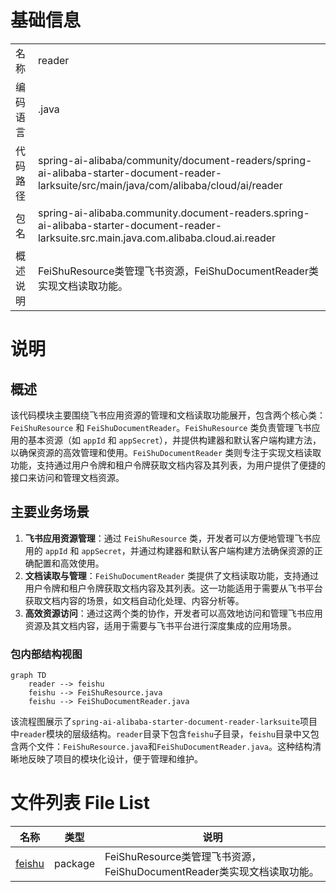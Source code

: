 # 基础信息

|      |      |
|------|------|
| 名称 | reader |
| 编码语言 | .java |
| 代码路径 | spring-ai-alibaba/community/document-readers/spring-ai-alibaba-starter-document-reader-larksuite/src/main/java/com/alibaba/cloud/ai/reader |
| 包名 | spring-ai-alibaba.community.document-readers.spring-ai-alibaba-starter-document-reader-larksuite.src.main.java.com.alibaba.cloud.ai.reader |
| 概述说明 | FeiShuResource类管理飞书资源，FeiShuDocumentReader类实现文档读取功能。 |

# 说明

## 概述
该代码模块主要围绕飞书应用资源的管理和文档读取功能展开，包含两个核心类：`FeiShuResource` 和 `FeiShuDocumentReader`。`FeiShuResource` 类负责管理飞书应用的基本资源（如 `appId` 和 `appSecret`），并提供构建器和默认客户端构建方法，以确保资源的高效管理和使用。`FeiShuDocumentReader` 类则专注于实现文档读取功能，支持通过用户令牌和租户令牌获取文档内容及其列表，为用户提供了便捷的接口来访问和管理文档资源。

## 主要业务场景
1. **飞书应用资源管理**：通过 `FeiShuResource` 类，开发者可以方便地管理飞书应用的 `appId` 和 `appSecret`，并通过构建器和默认客户端构建方法确保资源的正确配置和高效使用。
2. **文档读取与管理**：`FeiShuDocumentReader` 类提供了文档读取功能，支持通过用户令牌和租户令牌获取文档内容及其列表。这一功能适用于需要从飞书平台获取文档内容的场景，如文档自动化处理、内容分析等。
3. **高效资源访问**：通过这两个类的协作，开发者可以高效地访问和管理飞书应用资源及其文档内容，适用于需要与飞书平台进行深度集成的应用场景。


### 包内部结构视图

```mermaid
graph TD
    reader --> feishu
    feishu --> FeiShuResource.java
    feishu --> FeiShuDocumentReader.java
```

该流程图展示了`spring-ai-alibaba-starter-document-reader-larksuite`项目中`reader`模块的层级结构。`reader`目录下包含`feishu`子目录，`feishu`目录中又包含两个文件：`FeiShuResource.java`和`FeiShuDocumentReader.java`。这种结构清晰地反映了项目的模块化设计，便于管理和维护。

# 文件列表 File List

| 名称   | 类型  | 说明 |
|-------|------|-------------|
| [feishu](feishu/_module.md) | package | FeiShuResource类管理飞书资源，FeiShuDocumentReader类实现文档读取功能。 |


